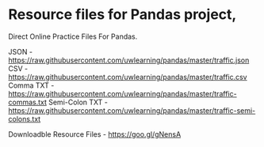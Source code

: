 # Resource files for Pandas project,

Direct Online Practice Files For Pandas.

JSON - https://raw.githubusercontent.com/uwlearning/pandas/master/traffic.json
CSV - https://raw.githubusercontent.com/uwlearning/pandas/master/traffic.csv
Comma TXT - https://raw.githubusercontent.com/uwlearning/pandas/master/traffic-commas.txt
Semi-Colon TXT - https://raw.githubusercontent.com/uwlearning/pandas/master/traffic-semi-colons.txt

Downloadble Resource Files - https://goo.gl/gNensA
